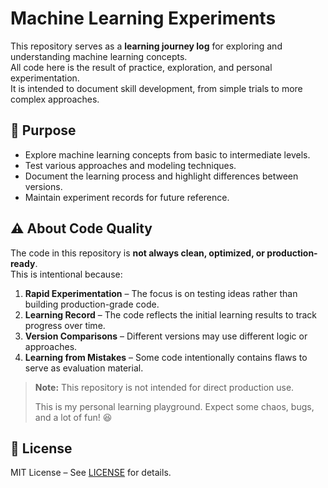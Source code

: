 # Machine Learning Experiments

This repository serves as a **learning journey log** for exploring and understanding machine learning concepts.  
All code here is the result of practice, exploration, and personal experimentation.  
It is intended to document skill development, from simple trials to more complex approaches.

## 🎯 Purpose
- Explore machine learning concepts from basic to intermediate levels.
- Test various approaches and modeling techniques.
- Document the learning process and highlight differences between versions.
- Maintain experiment records for future reference.

## ⚠️ About Code Quality
The code in this repository is **not always clean, optimized, or production-ready**.  
This is intentional because:
1. **Rapid Experimentation** – The focus is on testing ideas rather than building production-grade code.
2. **Learning Record** – The code reflects the initial learning results to track progress over time.
3. **Version Comparisons** – Different versions may use different logic or approaches.
4. **Learning from Mistakes** – Some code intentionally contains flaws to serve as evaluation material.

> **Note:** This repository is not intended for direct production use.
>
> This is my personal learning playground. Expect some chaos, bugs, and a lot of fun! 😆


## 📜 License
MIT License – See [LICENSE](LICENSE) for details.
